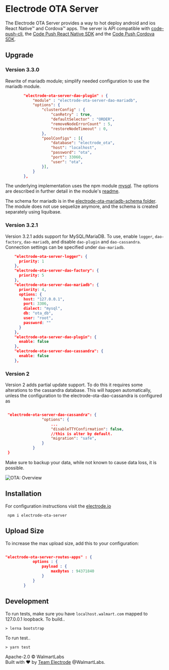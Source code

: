 Electrode OTA Server
===
The Electrode OTA Server provides a way to hot deploy android and ios React Native&#8482;  and Cordova&#8482;  apps.   The server
is API compatible with [code-push-cli](https://microsoft.github.io/code-push/docs/cli.html), the
[Code Push React Native SDK](https://microsoft.github.io/code-push/docs/react-native.html) and the [Code Push Cordova SDK](https://microsoft.github.io/code-push/docs/cordova.html).


## Upgrade

### Version 3.3.0
Rewrite of mariadb module; simplify needed configuration to use the mariadb module.

```json
        "electrode-ota-server-dao-plugin" : {
            "module" : "electrode-ota-server-dao-mariadb",
            "options": {
                "clusterConfig" : {
                    "canRetry" : true,
                    "defaultSelector" : "ORDER",
                    "removeNodeErrorCount" : 5,
                    "restoreNodeTimeout" : 0,
                },
                "poolConfigs" : [{
                    "database": "electrode_ota",
                    "host": "localhost",
                    "password": "ota",
                    "port": 33060,
                    "user": "ota",
                }],  
            }
        },
```

The underlying implementation uses the npm module [mysql](https://www.npmjs.com/package/mysql).  The options are described in further detail in the module's [readme]("electrode-ota-server-dao-mariadb/README.md").

The schema for mariadb is in the [electrode-ota-mariadb-schema folder]("electrode-ota-mariadb-schema/README.md").  The module does not use sequelize anymore, and the schema is created separately using liquibase.

### Version 3.2.1
Version 3.2.1 adds support for MySQL/MariaDB.  To use, enable `logger`, `dao-factory`, `dao-mariadb`, and disable `dao-plugin` and `dao-cassandra`.  Connection settings can be specified under `dao-mariadb`.
```json
    "electrode-ota-server-logger": {
      priority: 1
    },
    "electrode-ota-server-dao-factory": {
      priority: 5
    },
    "electrode-ota-server-dao-mariadb": {
      priority: 4,
      options: {
        host: "127.0.0.1",
        port: 3306,
        dialect: "mysql",
        db: "ota_db",
        user: "root",
        password: ""
      }
    },
    "electrode-ota-server-dao-plugin": {
      enable: false
    },
    "electrode-ota-server-dao-cassandra": {
      enable: false
    },
```

### Version 2
Version 2 adds partial update support.  To do this it requires some alterations to the cassandra database.  This
will happen automatically, unless the configuration to the electrode-ota-dao-cassandra is configured as
```json

 "electrode-ota-server-dao-cassandra": {
                "options": {
                    ...
                    "disableTTYConfirmation": false,
                    //this is alter by default.
                    "migration": "safe",
                }
            }
 }

```
Make sure to backup your data, while not known to cause data loss, it is possible.


![OTA: Overview](./docs/img/OV1.png)

## Installation
For configuration instructions visit the [electrode.io](http://www.electrode.io/docs/electrode_react_native_over_the_air_electron.html)


```
 npm i electrode-ota-server
```

## Upload Size
To increase the max upload size, add this to your configuration:
```json

"electrode-ota-server-routes-apps" : {
            options : {
                payload : {
                    maxBytes : 94371840
                }                
            }
        }

```

## Development

To run tests, make sure you have `localhost.walmart.com` mapped to 127.0.0.1 loopback.
To build..
```
> lerna bootstrap
```
To run test..
```
> yarn test
```

Apache-2.0 © WalmartLabs
<br>
Built with :heart: by [Team Electrode](https://github.com/orgs/electrode-io/people) @WalmartLabs.
